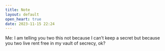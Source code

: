 ```yaml
---
title: Note
layout: default
open_heart: true
date: 2023-11-15 22:24
---
```


Me: I am telling you two this not because I can’t keep a secret but because you two live rent free in my vault of secrecy, ok?
